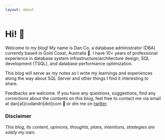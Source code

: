 ```yaml
---
layout: about
---
```


# Hi! 👋

Welcome to my blog! My name is Dan Co, a database administrator (DBA) currently based in Gold Coast, Australia 🦘. I have 10+ years of professional experience in database system infrastructure/architecture design, SQL development (TSQL), and database performance optimization.

This blog will serve as my notes as I write my learnings and experiences along the way about SQL Server and other things I find it interesting to share.

Feedbacks are welcome. If you have any questions, suggestions, find any corrections about the contents on this blog, feel free to contact me via email at dan[at]codandn[dot]com 📧  or dm me on [twitter][1].

### Disclaimer

<em>This blog, its content, opinions, thoughts, plans, intentions, strategies are solely my own.</em>


[1]: https://twitter.com/codandn